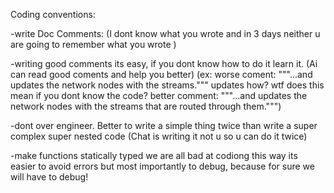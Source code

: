 Coding conventions:

-write Doc Comments:
    (I dont know what you wrote and in 3 days neither u are going to remember what you wrote )

-writing good comments its easy, if you dont know how to do it learn it. (Ai can read good coments and help you better)
        (ex:
            worse coment:  """...and updates the network nodes with the streams.""" updates how? wtf does this mean if you dont know the code?
            better comment: """...and updates the network nodes with the streams that are routed through them.""")

-dont over engineer. Better to write a simple thing twice than write a super complex super nested code (Chat is writing it not u so u can do it twice)

-make functions statically typed we are all bad at codiong this way its easier to avoid errors but most importantly to debug, because for sure we will have to debug!